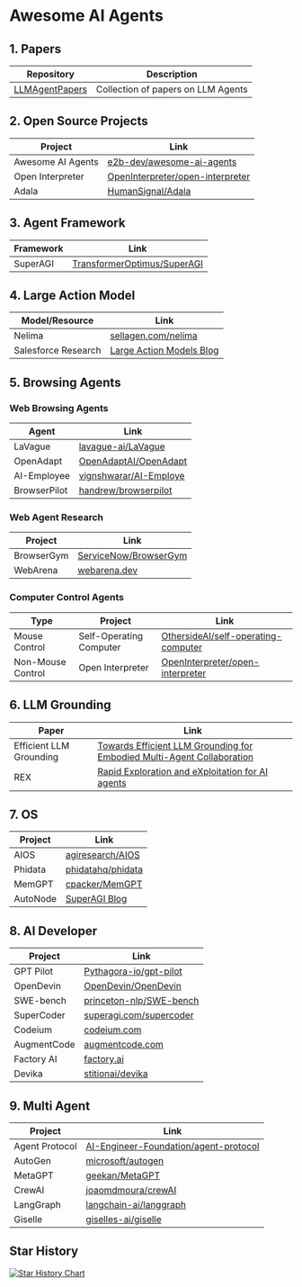 # Awesome AI Agents

## 1. Papers
| Repository | Description |
|------------|-------------|
| [LLMAgentPapers](https://github.com/zjunlp/LLMAgentPapers) | Collection of papers on LLM Agents |

## 2. Open Source Projects
| Project | Link |
|---------|------|
| Awesome AI Agents | [e2b-dev/awesome-ai-agents](https://github.com/e2b-dev/awesome-ai-agents) |
| Open Interpreter | [OpenInterpreter/open-interpreter](https://github.com/OpenInterpreter/open-interpreter) |
| Adala | [HumanSignal/Adala](https://github.com/HumanSignal/Adala) |

## 3. Agent Framework
| Framework | Link |
|-----------|------|
| SuperAGI | [TransformerOptimus/SuperAGI](https://github.com/TransformerOptimus/SuperAGI) |

## 4. Large Action Model
| Model/Resource | Link |
|----------------|------|
| Nelima | [sellagen.com/nelima](https://sellagen.com/nelima) |
| Salesforce Research | [Large Action Models Blog](https://blog.salesforceairesearch.com/large-action-models/) |

## 5. Browsing Agents
### Web Browsing Agents
| Agent | Link |
|-------|------|
| LaVague | [lavague-ai/LaVague](https://github.com/lavague-ai/LaVague) |
| OpenAdapt | [OpenAdaptAI/OpenAdapt](https://github.com/OpenAdaptAI/OpenAdapt) |
| AI-Employee | [vignshwarar/AI-Employe](https://github.com/vignshwarar/AI-Employe) |
| BrowserPilot | [handrew/browserpilot](https://github.com/handrew/browserpilot) |

### Web Agent Research
| Project | Link |
|---------|------|
| BrowserGym | [ServiceNow/BrowserGym](https://github.com/ServiceNow/BrowserGym) |
| WebArena | [webarena.dev](https://webarena.dev/) |

### Computer Control Agents
| Type | Project | Link |
|------|---------|------|
| Mouse Control | Self-Operating Computer | [OthersideAI/self-operating-computer](https://github.com/OthersideAI/self-operating-computer) |
| Non-Mouse Control | Open Interpreter | [OpenInterpreter/open-interpreter](https://github.com/OpenInterpreter/open-interpreter) |

## 6. LLM Grounding
| Paper | Link |
|-------|------|
| Efficient LLM Grounding | [Towards Efficient LLM Grounding for Embodied Multi-Agent Collaboration](https://arxiv.org/pdf/2405.14314) |
| REX | [Rapid Exploration and eXploitation for AI agents](https://arxiv.org/pdf/2307.08962) |

## 7. OS
| Project | Link |
|---------|------|
| AIOS | [agiresearch/AIOS](https://github.com/agiresearch/AIOS) |
| Phidata | [phidatahq/phidata](https://github.com/phidatahq/phidata/tree/main/cookbook/llm_os) |
| MemGPT | [cpacker/MemGPT](https://github.com/cpacker/MemGPT) |
| AutoNode | [SuperAGI Blog](https://superagi.com/introducing-autonode-advancing-rpa-with-a-multi-expert-ai-system/) |

## 8. AI Developer
| Project | Link |
|---------|------|
| GPT Pilot | [Pythagora-io/gpt-pilot](https://github.com/Pythagora-io/gpt-pilot) |
| OpenDevin | [OpenDevin/OpenDevin](https://github.com/OpenDevin/OpenDevin) |
| SWE-bench | [princeton-nlp/SWE-bench](https://github.com/princeton-nlp/SWE-bench) |
| SuperCoder | [superagi.com/supercoder](https://superagi.com/supercoder/) |
| Codeium | [codeium.com](https://codeium.com/) |
| AugmentCode | [augmentcode.com](https://www.augmentcode.com/) |
| Factory AI | [factory.ai](https://www.factory.ai/) |
| Devika | [stitionai/devika](https://github.com/stitionai/devika) |

## 9. Multi Agent
| Project | Link |
|---------|------|
| Agent Protocol | [AI-Engineer-Foundation/agent-protocol](https://github.com/AI-Engineer-Foundation/agent-protocol) |
| AutoGen | [microsoft/autogen](https://github.com/microsoft/autogen) |
| MetaGPT | [geekan/MetaGPT](https://github.com/geekan/MetaGPT) |
| CrewAI | [joaomdmoura/crewAI](https://github.com/joaomdmoura/crewAI) |
| LangGraph | [langchain-ai/langgraph](https://github.com/langchain-ai/langgraph) |
| Giselle | [giselles-ai/giselle](https://github.com/giselles-ai/giselle) |

## Star History

[![Star History Chart](https://api.star-history.com/svg?repos=PathOnAI/awesome-ai-agents&type=Date)](https://star-history.com/#PathOnAI/awesome-ai-agents&Date)